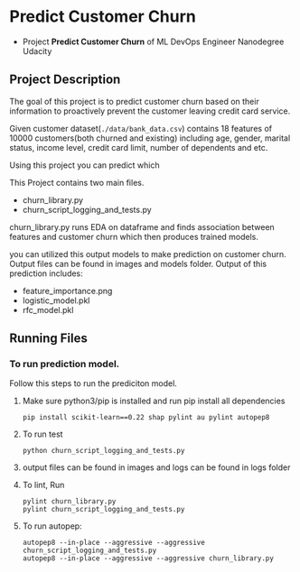 # Predict Customer Churn

- Project **Predict Customer Churn** of ML DevOps Engineer Nanodegree Udacity

## Project Description

The goal of this project is to predict customer churn based on their information to proactively prevent the customer leaving credit card service.

Given customer dataset(`./data/bank_data.csv`) contains 18 features of 10000 customers(both churned and existing) including age, gender, marital status, income level, credit card limit, number of dependents and etc.

Using this project you can predict which

This Project contains two main files.
- churn_library.py
- churn_script_logging_and_tests.py

churn_library.py runs EDA on dataframe and finds association between features and customer churn which then produces trained models.

you can utilized this output models to make prediction on customer churn.
Output files can be found in images and models folder.
Output of this prediction includes:
  - feature_importance.png
  - logistic_model.pkl
  - rfc_model.pkl



## Running Files
### To run prediction model.
Follow this steps to run the prediciton model.

1. Make sure python3/pip is installed and run pip install all dependencies
    ```
    pip install scikit-learn==0.22 shap pylint au pylint autopep8
    ```
2. To run test
    ```
    python churn_script_logging_and_tests.py
    ```
3. output files can be found in images and logs can be found in logs folder

4. To lint, Run
    ```
    pylint churn_library.py
    pylint churn_script_logging_and_tests.py
    ```
5. To run autopep:
    ```
    autopep8 --in-place --aggressive --aggressive churn_script_logging_and_tests.py
    autopep8 --in-place --aggressive --aggressive churn_library.py
    ```
